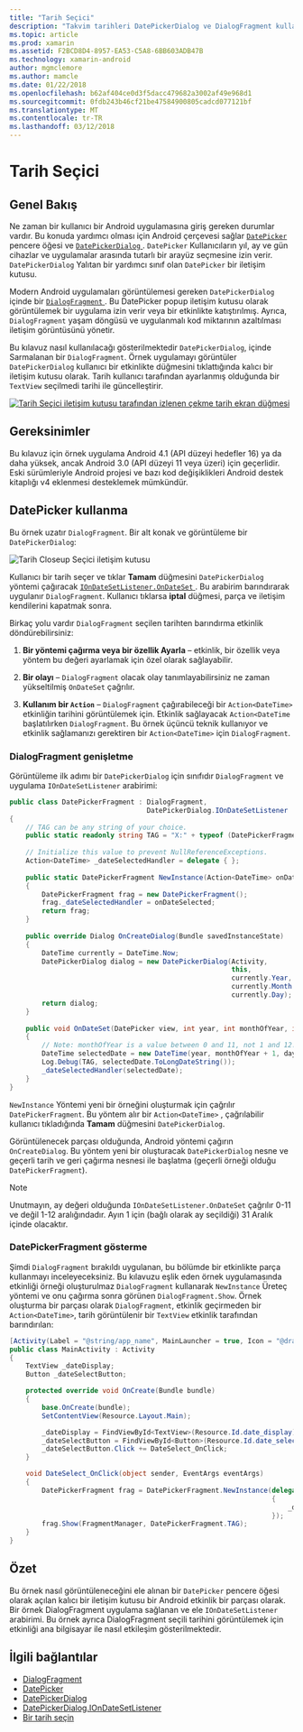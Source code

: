 ```yaml
---
title: "Tarih Seçici"
description: "Takvim tarihleri DatePickerDialog ve DialogFragment kullanarak seçme"
ms.topic: article
ms.prod: xamarin
ms.assetid: F2BCD8D4-8957-EA53-C5A8-6BB603ADB47B
ms.technology: xamarin-android
author: mgmclemore
ms.author: mamcle
ms.date: 01/22/2018
ms.openlocfilehash: b62af404ce0d3f5dacc479682a3002af49e968d1
ms.sourcegitcommit: 0fdb243b46cf21be47584900805cadcd077121bf
ms.translationtype: MT
ms.contentlocale: tr-TR
ms.lasthandoff: 03/12/2018
---
```

# <a name="date-picker"></a>Tarih Seçici

## <a name="overview"></a>Genel Bakış

Ne zaman bir kullanıcı bir Android uygulamasına giriş gereken durumlar vardır. Bu konuda yardımcı olması için Android çerçevesi sağlar [ `DatePicker` ](https://developer.xamarin.com/api/type/Android.Widget.DatePicker/) pencere öğesi ve [ `DatePickerDialog` ](https://developer.xamarin.com/api/type/Android.App.DatePickerDialog/) . `DatePicker` Kullanıcıların yıl, ay ve gün cihazlar ve uygulamalar arasında tutarlı bir arayüz seçmesine izin verir. `DatePickerDialog` Yalıtan bir yardımcı sınıf olan `DatePicker` bir iletişim kutusu.

Modern Android uygulamaları görüntülemesi gereken `DatePickerDialog` içinde bir [ `DialogFragment` ](https://developer.xamarin.com/api/type/Android.App.DialogFragment/). Bu DatePicker popup iletişim kutusu olarak görüntülemek bir uygulama izin verir veya bir etkinlikte katıştırılmış. Ayrıca, `DialogFragment` yaşam döngüsü ve uygulanmalı kod miktarının azaltılması iletişim görüntüsünü yönetir.

Bu kılavuz nasıl kullanılacağı gösterilmektedir `DatePickerDialog`, içinde Sarmalanan bir `DialogFragment`. Örnek uygulamayı görüntüler `DatePickerDialog` kullanıcı bir etkinlikte düğmesini tıklattığında kalıcı bir iletişim kutusu olarak. Tarih kullanıcı tarafından ayarlanmış olduğunda bir `TextView` seçilmedi tarihi ile güncelleştirir.

[![Tarih Seçici iletişim kutusu tarafından izlenen çekme tarih ekran düğmesi](date-picker-images/image-01-sml.png)](date-picker-images/image-01.png#lightbox)

## <a name="requirements"></a>Gereksinimler

Bu kılavuz için örnek uygulama Android 4.1 (API düzeyi hedefler
16) ya da daha yüksek, ancak Android 3.0 (API düzeyi 11 veya üzeri) için geçerlidir. Eski sürümleriyle Android projesi ve bazı kod değişiklikleri Android destek kitaplığı v4 eklenmesi desteklemek mümkündür.

## <a name="using-the-datepicker"></a>DatePicker kullanma

Bu örnek uzatır `DialogFragment`. Bir alt konak ve görüntüleme bir `DatePickerDialog`:

![Tarih Closeup Seçici iletişim kutusu](date-picker-images/image-02.png)

Kullanıcı bir tarih seçer ve tıklar **Tamam** düğmesini `DatePickerDialog` yöntemi çağıracak [ `IOnDateSetListener.OnDateSet` ](https://developer.xamarin.com/api/member/Android.App.DatePickerDialog+IOnDateSetListener.OnDateSet/p/Android.Widget.DatePicker/System.Int32/System.Int32/System.Int32/).
Bu arabirim barındırarak uygulanır `DialogFragment`. Kullanıcı tıklarsa **iptal** düğmesi, parça ve iletişim kendilerini kapatmak sonra.

Birkaç yolu vardır `DialogFragment` seçilen tarihten barındırma etkinlik döndürebilirsiniz:

1. **Bir yöntemi çağırma veya bir özellik Ayarla** &ndash; etkinlik, bir özellik veya yöntem bu değeri ayarlamak için özel olarak sağlayabilir.

2. **Bir olayı** &ndash; `DialogFragment` olacak olay tanımlayabilirsiniz ne zaman yükseltilmiş `OnDateSet` çağrılır.

3. **Kullanım bir `Action`**  &ndash; `DialogFragment` çağırabileceği bir `Action<DateTime>` etkinliğin tarihini görüntülemek için. Etkinlik sağlayacak `Action<DateTime` başlatılırken `DialogFragment`. Bu örnek üçüncü teknik kullanıyor ve etkinlik sağlamanızı gerektiren bir `Action<DateTime>` için `DialogFragment`.



### <a name="extending-dialogfragment"></a>DialogFragment genişletme

Görüntüleme ilk adımı bir `DatePickerDialog` için sınıfıdır `DialogFragment` ve uygulama `IOnDateSetListener` arabirimi:

```csharp
public class DatePickerFragment : DialogFragment, 
                                  DatePickerDialog.IOnDateSetListener
{
    // TAG can be any string of your choice.
    public static readonly string TAG = "X:" + typeof (DatePickerFragment).Name.ToUpper();
    
    // Initialize this value to prevent NullReferenceExceptions.
    Action<DateTime> _dateSelectedHandler = delegate { };
    
    public static DatePickerFragment NewInstance(Action<DateTime> onDateSelected)
    {
        DatePickerFragment frag = new DatePickerFragment();
        frag._dateSelectedHandler = onDateSelected;
        return frag;
    }
    
    public override Dialog OnCreateDialog(Bundle savedInstanceState)
    {
        DateTime currently = DateTime.Now;
        DatePickerDialog dialog = new DatePickerDialog(Activity, 
                                                       this, 
                                                       currently.Year, 
                                                       currently.Month - 1,
                                                       currently.Day);
        return dialog;
    }
    
    public void OnDateSet(DatePicker view, int year, int monthOfYear, int dayOfMonth)
    {
        // Note: monthOfYear is a value between 0 and 11, not 1 and 12!
        DateTime selectedDate = new DateTime(year, monthOfYear + 1, dayOfMonth);
        Log.Debug(TAG, selectedDate.ToLongDateString());
        _dateSelectedHandler(selectedDate);
    }
}
```

`NewInstance` Yöntemi yeni bir örneğini oluşturmak için çağrılır `DatePickerFragment`. Bu yöntem alır bir `Action<DateTime>` , çağrılabilir kullanıcı tıkladığında **Tamam** düğmesini `DatePickerDialog`.

Görüntülenecek parçası olduğunda, Android yöntemi çağırın `OnCreateDialog`. Bu yöntem yeni bir oluşturacak `DatePickerDialog` nesne ve geçerli tarih ve geri çağırma nesnesi ile başlatma (geçerli örneği olduğu `DatePickerFragment`).


> [!NOTE]
> Unutmayın, ay değeri olduğunda `IOnDateSetListener.OnDateSet` çağrılır 0-11 ve değil 1-12 aralığındadır. Ayın 1 için (bağlı olarak ay seçildiği) 31 Aralık içinde olacaktır.



### <a name="showing-the-datepickerfragment"></a>DatePickerFragment gösterme

Şimdi `DialogFragment` bırakıldı uygulanan, bu bölümde bir etkinlikte parça kullanmayı inceleyeceksiniz. Bu kılavuzu eşlik eden örnek uygulamasında etkinliği örneği oluşturulmaz `DialogFragment` kullanarak `NewInstance` Üreteç yöntemi ve onu çağırma sonra görünen `DialogFragment.Show`. Örnek oluşturma bir parçası olarak `DialogFragment`, etkinlik geçirmeden bir `Action<DateTime>`, tarih görüntülenir bir `TextView` etkinlik tarafından barındırılan:

```csharp
[Activity(Label = "@string/app_name", MainLauncher = true, Icon = "@drawable/icon")]
public class MainActivity : Activity
{
    TextView _dateDisplay;
    Button _dateSelectButton;

    protected override void OnCreate(Bundle bundle)
    {
        base.OnCreate(bundle);
        SetContentView(Resource.Layout.Main);

        _dateDisplay = FindViewById<TextView>(Resource.Id.date_display);
        _dateSelectButton = FindViewById<Button>(Resource.Id.date_select_button);
        _dateSelectButton.Click += DateSelect_OnClick;
    }

    void DateSelect_OnClick(object sender, EventArgs eventArgs)
    {
        DatePickerFragment frag = DatePickerFragment.NewInstance(delegate(DateTime time)
                                                                 {
                                                                     _dateDisplay.Text = time.ToLongDateString();
                                                                 });
        frag.Show(FragmentManager, DatePickerFragment.TAG);
    }
}
```


## <a name="summary"></a>Özet

Bu örnek nasıl görüntüleneceğini ele alınan bir `DatePicker` pencere öğesi olarak açılan kalıcı bir iletişim kutusu bir Android etkinlik bir parçası olarak. Bir örnek DialogFragment uygulama sağlanan ve ele `IOnDateSetListener` arabirimi. Bu örnek ayrıca DialogFragment seçili tarihini görüntülemek için etkinliği ana bilgisayar ile nasıl etkileşim gösterilmektedir.


## <a name="related-links"></a>İlgili bağlantılar

- [DialogFragment](https://developer.xamarin.com/api/type/Android.App.DialogFragment/)
- [DatePicker](https://developer.xamarin.com/api/type/Android.Widget.DatePicker/)
- [DatePickerDialog](https://developer.xamarin.com/api/type/Android.App.DatePickerDialog/)
- [DatePickerDialog.IOnDateSetListener](https://developer.xamarin.com/api/type/Android.App.DatePickerDialog+IOnDateSetListener/)
- [Bir tarih seçin](https://github.com/xamarinhttps://developer.xamarin.com/recipes/tree/master/android/controls/datepicker/select_a_date)
